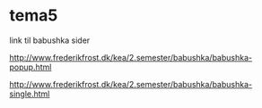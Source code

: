 # tema5

link til babushka sider

http://www.frederikfrost.dk/kea/2.semester/babushka/babushka-popup.html

http://www.frederikfrost.dk/kea/2.semester/babushka/babushka-single.html

